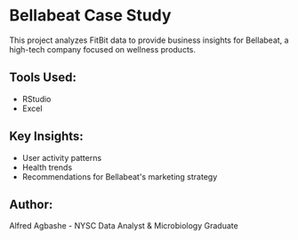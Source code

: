 # Bellabeat Case Study

This project analyzes FitBit data to provide business insights for Bellabeat, a high-tech company focused on wellness products.

## Tools Used:
- RStudio
- Excel

## Key Insights:
- User activity patterns
- Health trends
- Recommendations for Bellabeat's marketing strategy

## Author:
Alfred Agbashe - NYSC Data Analyst & Microbiology Graduate
